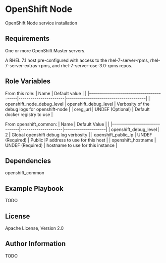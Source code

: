 OpenShift Node
==============

OpenShift Node service installation

Requirements
------------

One or more OpenShift Master servers.

A RHEL 7.1 host pre-configured with access to the rhel-7-server-rpms,
rhel-7-server-extras-rpms, and rhel-7-server-ose-3.0-rpms repos.

Role Variables
--------------
From this role:
| Name                                     | Default value         |                                        |
|------------------------------------------|-----------------------|----------------------------------------|
| openshift_node_debug_level               | openshift_debug_level | Verbosity of the debug logs for openshift-node |
| oreg_url                                 | UNDEF (Optional)      | Default docker registry to use |

From openshift_common:
| Name                          |  Default Value      |                     |
|-------------------------------|---------------------|---------------------|
| openshift_debug_level         | 2                   | Global openshift debug log verbosity |
| openshift_public_ip           | UNDEF (Required)    | Public IP address to use for this host |
| openshift_hostname            | UNDEF (Required)    | hostname to use for this instance |

Dependencies
------------

openshift_common

Example Playbook
----------------

TODO

License
-------

Apache License, Version 2.0

Author Information
------------------

TODO
